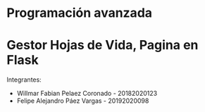 # Programación avanzada

# Gestor Hojas de Vida, Pagina en Flask

Integrantes:
- Willmar Fabian Pelaez Coronado - 20182020123	
- Felipe Alejandro Páez Vargas - 20192020098